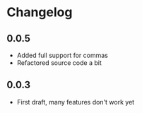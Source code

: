 # Changelog

## 0.0.5
- Added full support for commas
- Refactored source code a bit

## 0.0.3
- First draft, many features don't work yet

